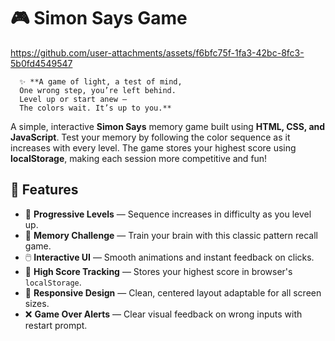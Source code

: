 # 🎮 Simon Says Game

https://github.com/user-attachments/assets/f6bfc75f-1fa3-42bc-8fc3-5b0fd4549547

```
  ✨ **A game of light, a test of mind,  
  One wrong step, you’re left behind.  
  Level up or start anew —  
  The colors wait. It’s up to you.**
```

A simple, interactive **Simon Says** memory game built using **HTML, CSS, and JavaScript**. Test your memory by following the color sequence as it increases with every level. The game stores your highest score using **localStorage**, making each session more competitive and fun!

## 🌟 Features

- 🎯 **Progressive Levels** — Sequence increases in difficulty as you level up.
- 🧠 **Memory Challenge** — Train your brain with this classic pattern recall game.
- 🖱️ **Interactive UI** — Smooth animations and instant feedback on clicks.
- 💾 **High Score Tracking** — Stores your highest score in browser's `localStorage`.
- 🎨 **Responsive Design** — Clean, centered layout adaptable for all screen sizes.
- ❌ **Game Over Alerts** — Clear visual feedback on wrong inputs with restart prompt.
